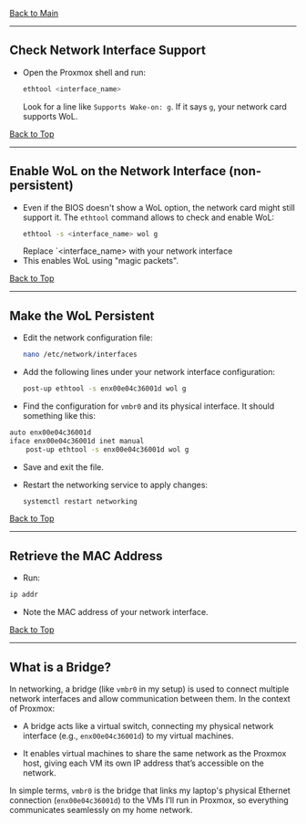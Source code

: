<a name="top"></a>
[Back to Main](https://github.com/caxylive/Home-Lab-Enterprise-Simulation/blob/main/README.md)

---

## Check Network Interface Support

* Open the Proxmox shell and run:
  ```Bash
  ethtool <interface_name>
  ```
  Look for a line like `Supports Wake-on: g`. If it says `g`, your network card supports WoL.

[Back to Top](#top)

---

## Enable WoL on the Network Interface (non-persistent)

* Even if the BIOS doesn't show a WoL option, the network card might still support it. The `ethtool` command allows to check and enable WoL:
  ```Bash
  ethtool -s <interface_name> wol g
  ```
  Replace `<interface_name> with your network interface
* This enables WoL using "magic packets".

[Back to Top](#top)

---

## Make the WoL Persistent

* Edit the network configuration file:
  ```Bash
  nano /etc/network/interfaces
  ```

* Add the following lines under your network interface configuration:
  ```Bash
  post-up ethtool -s enx00e04c36001d wol g
  ```

* Find the configuration for `vmbr0` and its physical interface. It should something like this:
```Bash
auto enx00e04c36001d
iface enx00e04c36001d inet manual
    post-up ethtool -s enx00e04c36001d wol g
```

* Save and exit the file.

* Restart the networking service to apply changes:
  ```Bash
  systemctl restart networking
  ```

[Back to Top](#top)

---

## Retrieve the MAC Address
* Run:
```Bash
ip addr
```

* Note the MAC address of your network interface.

[Back to Top](#top)

---

## What is a Bridge?

In networking, a bridge (like `vmbr0` in my setup) is used to connect multiple network interfaces and allow communication between them. In the context of Proxmox:

  * A bridge acts like a virtual switch, connecting my physical network interface (e.g., `enx00e04c36001d`) to my virtual machines.

  * It enables virtual machines to share the same network as the Proxmox host, giving each VM its own IP address that’s accessible on the network.

In simple terms, `vmbr0` is the bridge that links my laptop's physical Ethernet connection (`enx00e04c36001d`) to the VMs I’ll run in Proxmox, so everything communicates seamlessly on my home network.
